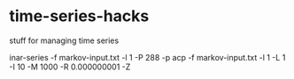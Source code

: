 time-series-hacks
=================

stuff for managing time series

inar-series -f markov-input.txt -l 1 -P 288 -p
acp -f markov-input.txt -l 1 -L 1 -I 10 -M 1000 -R 0.000000001 -Z
